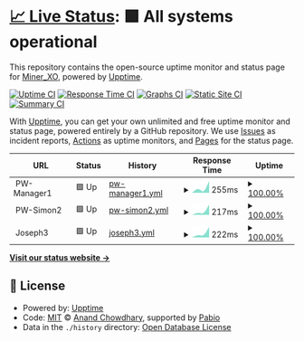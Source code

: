 # [📈 Live Status](https://MinerXO.github.io/upptime): <!--live status--> **🟩 All systems operational**

This repository contains the open-source uptime monitor and status page for [Miner_XO](https://MinerXO.github.io/upptime), powered by [Upptime](https://github.com/upptime/upptime).

[![Uptime CI](https://github.com/MinerXO/upptime/workflows/Uptime%20CI/badge.svg)](https://github.com/MinerXO/upptime/actions?query=workflow%3A%22Uptime+CI%22)
[![Response Time CI](https://github.com/MinerXO/upptime/workflows/Response%20Time%20CI/badge.svg)](https://github.com/MinerXO/upptime/actions?query=workflow%3A%22Response+Time+CI%22)
[![Graphs CI](https://github.com/MinerXO/upptime/workflows/Graphs%20CI/badge.svg)](https://github.com/MinerXO/upptime/actions?query=workflow%3A%22Graphs+CI%22)
[![Static Site CI](https://github.com/MinerXO/upptime/workflows/Static%20Site%20CI/badge.svg)](https://github.com/MinerXO/upptime/actions?query=workflow%3A%22Static+Site+CI%22)
[![Summary CI](https://github.com/MinerXO/upptime/workflows/Summary%20CI/badge.svg)](https://github.com/MinerXO/upptime/actions?query=workflow%3A%22Summary+CI%22)

With [Upptime](https://upptime.js.org), you can get your own unlimited and free uptime monitor and status page, powered entirely by a GitHub repository. We use [Issues](https://github.com/MinerXO/upptime/issues) as incident reports, [Actions](https://github.com/MinerXO/upptime/actions) as uptime monitors, and [Pages](https://MinerXO.github.io/upptime) for the status page.

<!--start: status pages-->
<!-- This summary is generated by Upptime (https://github.com/upptime/upptime) -->
<!-- Do not edit this manually, your changes will be overwritten -->
<!-- prettier-ignore -->
| URL | Status | History | Response Time | Uptime |
| --- | ------ | ------- | ------------- | ------ |
| <img alt="" src="https://icons.duckduckgo.com/ip3/null.ico" height="13"> PW-Manager1 | 🟩 Up | [pw-manager1.yml](https://github.com/MinerXO/upptime/commits/HEAD/history/pw-manager1.yml) | <details><summary><img alt="Response time graph" src="./graphs/pw-manager1/response-time-week.png" height="20"> 255ms</summary><br><a href="https://MinerXO.github.io/upptime/history/pw-manager1"><img alt="Response time 255" src="https://img.shields.io/endpoint?url=https%3A%2F%2Fraw.githubusercontent.com%2FMinerXO%2Fupptime%2FHEAD%2Fapi%2Fpw-manager1%2Fresponse-time.json"></a><br><a href="https://MinerXO.github.io/upptime/history/pw-manager1"><img alt="24-hour response time 255" src="https://img.shields.io/endpoint?url=https%3A%2F%2Fraw.githubusercontent.com%2FMinerXO%2Fupptime%2FHEAD%2Fapi%2Fpw-manager1%2Fresponse-time-day.json"></a><br><a href="https://MinerXO.github.io/upptime/history/pw-manager1"><img alt="7-day response time 255" src="https://img.shields.io/endpoint?url=https%3A%2F%2Fraw.githubusercontent.com%2FMinerXO%2Fupptime%2FHEAD%2Fapi%2Fpw-manager1%2Fresponse-time-week.json"></a><br><a href="https://MinerXO.github.io/upptime/history/pw-manager1"><img alt="30-day response time 255" src="https://img.shields.io/endpoint?url=https%3A%2F%2Fraw.githubusercontent.com%2FMinerXO%2Fupptime%2FHEAD%2Fapi%2Fpw-manager1%2Fresponse-time-month.json"></a><br><a href="https://MinerXO.github.io/upptime/history/pw-manager1"><img alt="1-year response time 255" src="https://img.shields.io/endpoint?url=https%3A%2F%2Fraw.githubusercontent.com%2FMinerXO%2Fupptime%2FHEAD%2Fapi%2Fpw-manager1%2Fresponse-time-year.json"></a></details> | <details><summary><a href="https://MinerXO.github.io/upptime/history/pw-manager1">100.00%</a></summary><a href="https://MinerXO.github.io/upptime/history/pw-manager1"><img alt="All-time uptime 100.00%" src="https://img.shields.io/endpoint?url=https%3A%2F%2Fraw.githubusercontent.com%2FMinerXO%2Fupptime%2FHEAD%2Fapi%2Fpw-manager1%2Fuptime.json"></a><br><a href="https://MinerXO.github.io/upptime/history/pw-manager1"><img alt="24-hour uptime 100.00%" src="https://img.shields.io/endpoint?url=https%3A%2F%2Fraw.githubusercontent.com%2FMinerXO%2Fupptime%2FHEAD%2Fapi%2Fpw-manager1%2Fuptime-day.json"></a><br><a href="https://MinerXO.github.io/upptime/history/pw-manager1"><img alt="7-day uptime 100.00%" src="https://img.shields.io/endpoint?url=https%3A%2F%2Fraw.githubusercontent.com%2FMinerXO%2Fupptime%2FHEAD%2Fapi%2Fpw-manager1%2Fuptime-week.json"></a><br><a href="https://MinerXO.github.io/upptime/history/pw-manager1"><img alt="30-day uptime 100.00%" src="https://img.shields.io/endpoint?url=https%3A%2F%2Fraw.githubusercontent.com%2FMinerXO%2Fupptime%2FHEAD%2Fapi%2Fpw-manager1%2Fuptime-month.json"></a><br><a href="https://MinerXO.github.io/upptime/history/pw-manager1"><img alt="1-year uptime 100.00%" src="https://img.shields.io/endpoint?url=https%3A%2F%2Fraw.githubusercontent.com%2FMinerXO%2Fupptime%2FHEAD%2Fapi%2Fpw-manager1%2Fuptime-year.json"></a></details>
| <img alt="" src="https://icons.duckduckgo.com/ip3/null.ico" height="13"> PW-Simon2 | 🟩 Up | [pw-simon2.yml](https://github.com/MinerXO/upptime/commits/HEAD/history/pw-simon2.yml) | <details><summary><img alt="Response time graph" src="./graphs/pw-simon2/response-time-week.png" height="20"> 217ms</summary><br><a href="https://MinerXO.github.io/upptime/history/pw-simon2"><img alt="Response time 217" src="https://img.shields.io/endpoint?url=https%3A%2F%2Fraw.githubusercontent.com%2FMinerXO%2Fupptime%2FHEAD%2Fapi%2Fpw-simon2%2Fresponse-time.json"></a><br><a href="https://MinerXO.github.io/upptime/history/pw-simon2"><img alt="24-hour response time 217" src="https://img.shields.io/endpoint?url=https%3A%2F%2Fraw.githubusercontent.com%2FMinerXO%2Fupptime%2FHEAD%2Fapi%2Fpw-simon2%2Fresponse-time-day.json"></a><br><a href="https://MinerXO.github.io/upptime/history/pw-simon2"><img alt="7-day response time 217" src="https://img.shields.io/endpoint?url=https%3A%2F%2Fraw.githubusercontent.com%2FMinerXO%2Fupptime%2FHEAD%2Fapi%2Fpw-simon2%2Fresponse-time-week.json"></a><br><a href="https://MinerXO.github.io/upptime/history/pw-simon2"><img alt="30-day response time 217" src="https://img.shields.io/endpoint?url=https%3A%2F%2Fraw.githubusercontent.com%2FMinerXO%2Fupptime%2FHEAD%2Fapi%2Fpw-simon2%2Fresponse-time-month.json"></a><br><a href="https://MinerXO.github.io/upptime/history/pw-simon2"><img alt="1-year response time 217" src="https://img.shields.io/endpoint?url=https%3A%2F%2Fraw.githubusercontent.com%2FMinerXO%2Fupptime%2FHEAD%2Fapi%2Fpw-simon2%2Fresponse-time-year.json"></a></details> | <details><summary><a href="https://MinerXO.github.io/upptime/history/pw-simon2">100.00%</a></summary><a href="https://MinerXO.github.io/upptime/history/pw-simon2"><img alt="All-time uptime 100.00%" src="https://img.shields.io/endpoint?url=https%3A%2F%2Fraw.githubusercontent.com%2FMinerXO%2Fupptime%2FHEAD%2Fapi%2Fpw-simon2%2Fuptime.json"></a><br><a href="https://MinerXO.github.io/upptime/history/pw-simon2"><img alt="24-hour uptime 100.00%" src="https://img.shields.io/endpoint?url=https%3A%2F%2Fraw.githubusercontent.com%2FMinerXO%2Fupptime%2FHEAD%2Fapi%2Fpw-simon2%2Fuptime-day.json"></a><br><a href="https://MinerXO.github.io/upptime/history/pw-simon2"><img alt="7-day uptime 100.00%" src="https://img.shields.io/endpoint?url=https%3A%2F%2Fraw.githubusercontent.com%2FMinerXO%2Fupptime%2FHEAD%2Fapi%2Fpw-simon2%2Fuptime-week.json"></a><br><a href="https://MinerXO.github.io/upptime/history/pw-simon2"><img alt="30-day uptime 100.00%" src="https://img.shields.io/endpoint?url=https%3A%2F%2Fraw.githubusercontent.com%2FMinerXO%2Fupptime%2FHEAD%2Fapi%2Fpw-simon2%2Fuptime-month.json"></a><br><a href="https://MinerXO.github.io/upptime/history/pw-simon2"><img alt="1-year uptime 100.00%" src="https://img.shields.io/endpoint?url=https%3A%2F%2Fraw.githubusercontent.com%2FMinerXO%2Fupptime%2FHEAD%2Fapi%2Fpw-simon2%2Fuptime-year.json"></a></details>
| <img alt="" src="https://icons.duckduckgo.com/ip3/null.ico" height="13"> Joseph3 | 🟩 Up | [joseph3.yml](https://github.com/MinerXO/upptime/commits/HEAD/history/joseph3.yml) | <details><summary><img alt="Response time graph" src="./graphs/joseph3/response-time-week.png" height="20"> 222ms</summary><br><a href="https://MinerXO.github.io/upptime/history/joseph3"><img alt="Response time 222" src="https://img.shields.io/endpoint?url=https%3A%2F%2Fraw.githubusercontent.com%2FMinerXO%2Fupptime%2FHEAD%2Fapi%2Fjoseph3%2Fresponse-time.json"></a><br><a href="https://MinerXO.github.io/upptime/history/joseph3"><img alt="24-hour response time 222" src="https://img.shields.io/endpoint?url=https%3A%2F%2Fraw.githubusercontent.com%2FMinerXO%2Fupptime%2FHEAD%2Fapi%2Fjoseph3%2Fresponse-time-day.json"></a><br><a href="https://MinerXO.github.io/upptime/history/joseph3"><img alt="7-day response time 222" src="https://img.shields.io/endpoint?url=https%3A%2F%2Fraw.githubusercontent.com%2FMinerXO%2Fupptime%2FHEAD%2Fapi%2Fjoseph3%2Fresponse-time-week.json"></a><br><a href="https://MinerXO.github.io/upptime/history/joseph3"><img alt="30-day response time 222" src="https://img.shields.io/endpoint?url=https%3A%2F%2Fraw.githubusercontent.com%2FMinerXO%2Fupptime%2FHEAD%2Fapi%2Fjoseph3%2Fresponse-time-month.json"></a><br><a href="https://MinerXO.github.io/upptime/history/joseph3"><img alt="1-year response time 222" src="https://img.shields.io/endpoint?url=https%3A%2F%2Fraw.githubusercontent.com%2FMinerXO%2Fupptime%2FHEAD%2Fapi%2Fjoseph3%2Fresponse-time-year.json"></a></details> | <details><summary><a href="https://MinerXO.github.io/upptime/history/joseph3">100.00%</a></summary><a href="https://MinerXO.github.io/upptime/history/joseph3"><img alt="All-time uptime 100.00%" src="https://img.shields.io/endpoint?url=https%3A%2F%2Fraw.githubusercontent.com%2FMinerXO%2Fupptime%2FHEAD%2Fapi%2Fjoseph3%2Fuptime.json"></a><br><a href="https://MinerXO.github.io/upptime/history/joseph3"><img alt="24-hour uptime 100.00%" src="https://img.shields.io/endpoint?url=https%3A%2F%2Fraw.githubusercontent.com%2FMinerXO%2Fupptime%2FHEAD%2Fapi%2Fjoseph3%2Fuptime-day.json"></a><br><a href="https://MinerXO.github.io/upptime/history/joseph3"><img alt="7-day uptime 100.00%" src="https://img.shields.io/endpoint?url=https%3A%2F%2Fraw.githubusercontent.com%2FMinerXO%2Fupptime%2FHEAD%2Fapi%2Fjoseph3%2Fuptime-week.json"></a><br><a href="https://MinerXO.github.io/upptime/history/joseph3"><img alt="30-day uptime 100.00%" src="https://img.shields.io/endpoint?url=https%3A%2F%2Fraw.githubusercontent.com%2FMinerXO%2Fupptime%2FHEAD%2Fapi%2Fjoseph3%2Fuptime-month.json"></a><br><a href="https://MinerXO.github.io/upptime/history/joseph3"><img alt="1-year uptime 100.00%" src="https://img.shields.io/endpoint?url=https%3A%2F%2Fraw.githubusercontent.com%2FMinerXO%2Fupptime%2FHEAD%2Fapi%2Fjoseph3%2Fuptime-year.json"></a></details>

<!--end: status pages-->

[**Visit our status website →**](https://MinerXO.github.io/upptime)

## 📄 License

- Powered by: [Upptime](https://github.com/upptime/upptime)
- Code: [MIT](./LICENSE) © [Anand Chowdhary](https://anandchowdhary.com), supported by [Pabio](https://pabio.com)
- Data in the `./history` directory: [Open Database License](https://opendatacommons.org/licenses/odbl/1-0/)
